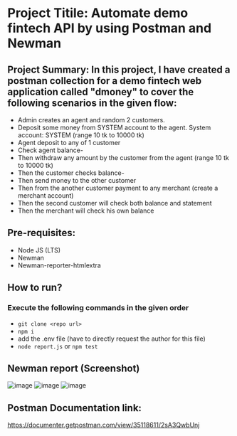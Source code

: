 # Project Titile: Automate demo fintech API by using Postman and Newman
## Project Summary: In this project, I have created a postman collection for a demo fintech web application called "dmoney" to cover the following scenarios in the given flow:
- Admin creates an agent and random 2 customers. 
- Deposit some money from SYSTEM account to the agent. System account: SYSTEM (range 10 tk to 10000 tk)
- Agent deposit to any of 1 customer
- Check agent balance-
- Then withdraw any amount by the customer from the agent (range 10 tk to 10000 tk)
- Then the customer checks balance-
- Then send money to the other customer
- Then from the another customer payment to any merchant (create a merchant account)
- Then the second customer will check both balance and statement
- Then the merchant will check his own balance




## Pre-requisites:
- Node JS (LTS)
- Newman
- Newman-reporter-htmlextra



## How to run?
### Execute the following commands in the given order
- ```git clone <repo url>```
- ```npm i```
- add the .env file (have to directly request the author for this file)
- ```node report.js``` or ```npm test```




## Newman report (Screenshot) 
![image](https://github.com/sofiaa89/Integration-Testing-with-Postman-dmoney-users-collection-/assets/150695266/f114243d-fc4f-4021-b9b1-e1c32e24a881)
![image](https://github.com/sofiaa89/Integration-Testing-with-Postman-dmoney-users-collection-/assets/150695266/b1262d82-7d8f-4192-8be9-d5e4cfadf4dd)
![image](https://github.com/sofiaa89/Integration-Testing-with-Postman-dmoney-users-collection-/assets/150695266/50200ea9-5ced-4d81-aadd-a2eb07b28d27)


## Postman Documentation link: 
https://documenter.getpostman.com/view/35118611/2sA3QwbUnj








